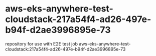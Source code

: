 # aws-eks-anywhere-test-cloudstack-217a54f4-ad26-497e-b94f-d2ae3996895e-73
repository for use with E2E test job aws-eks-anywhere-test-cloudstack:217a54f4-ad26-497e-b94f-d2ae3996895e-73
